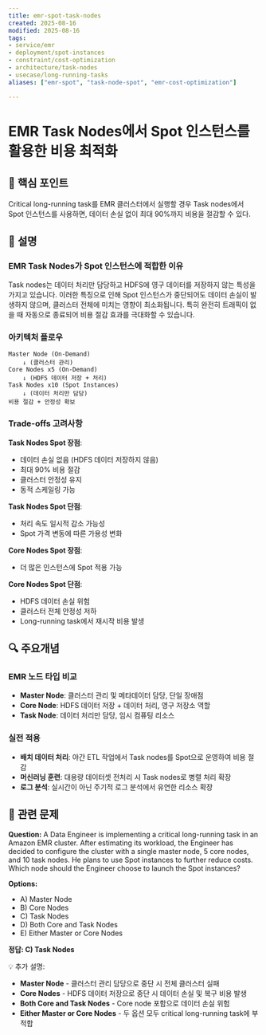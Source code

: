 ```yaml
---
title: emr-spot-task-nodes
created: 2025-08-16
modified: 2025-08-16
tags:
- service/emr
- deployment/spot-instances
- constraint/cost-optimization
- architecture/task-nodes
- usecase/long-running-tasks
aliases: ["emr-spot", "task-node-spot", "emr-cost-optimization"]

---
```


# EMR Task Nodes에서 Spot 인스턴스를 활용한 비용 최적화

## 🎯 핵심 포인트

Critical long-running task를 EMR 클러스터에서 실행할 경우 Task nodes에서 Spot 인스턴스를 사용하면, 데이터 손실 없이 최대 90%까지 비용을 절감할 수 있다.

## 📝 설명

### EMR Task Nodes가 Spot 인스턴스에 적합한 이유

Task nodes는 데이터 처리만 담당하고 HDFS에 영구 데이터를 저장하지 않는 특성을 가지고 있습니다. 이러한 특징으로 인해 Spot 인스턴스가 중단되어도 데이터 손실이 발생하지 않으며, 클러스터 전체에 미치는 영향이 최소화됩니다. 특히 완전히 트래픽이 없을 때 자동으로 종료되어 비용 절감 효과를 극대화할 수 있습니다.

### 아키텍처 플로우

```
Master Node (On-Demand)
    ↓ (클러스터 관리)
Core Nodes x5 (On-Demand)
    ↓ (HDFS 데이터 저장 + 처리)
Task Nodes x10 (Spot Instances)
    ↓ (데이터 처리만 담당)
비용 절감 + 안정성 확보
```

### Trade-offs 고려사항

**Task Nodes Spot 장점**:
- 데이터 손실 없음 (HDFS 데이터 저장하지 않음)
- 최대 90% 비용 절감
- 클러스터 안정성 유지
- 동적 스케일링 가능

**Task Nodes Spot 단점**:
- 처리 속도 일시적 감소 가능성
- Spot 가격 변동에 따른 가용성 변화

**Core Nodes Spot 장점**:
- 더 많은 인스턴스에 Spot 적용 가능

**Core Nodes Spot 단점**:
- HDFS 데이터 손실 위험
- 클러스터 전체 안정성 저하
- Long-running task에서 재시작 비용 발생

## 🔍 주요개념

### EMR 노드 타입 비교

- **Master Node**: 클러스터 관리 및 메타데이터 담당, 단일 장애점
- **Core Node**: HDFS 데이터 저장 + 데이터 처리, 영구 저장소 역할  
- **Task Node**: 데이터 처리만 담당, 임시 컴퓨팅 리소스

### 실전 적용

- **배치 데이터 처리**: 야간 ETL 작업에서 Task nodes를 Spot으로 운영하여 비용 절감
- **머신러닝 훈련**: 대용량 데이터셋 전처리 시 Task nodes로 병렬 처리 확장
- **로그 분석**: 실시간이 아닌 주기적 로그 분석에서 유연한 리소스 확장

## 📝 관련 문제

**Question:** A Data Engineer is implementing a critical long-running task in an Amazon EMR cluster. After estimating its workload, the Engineer has decided to configure the cluster with a single master node, 5 core nodes, and 10 task nodes. He plans to use Spot instances to further reduce costs. Which node should the Engineer choose to launch the Spot instances?

**Options:**

- A) Master Node
- B) Core Nodes  
- C) Task Nodes
- D) Both Core and Task Nodes
- E) Either Master or Core Nodes

**정답: C) Task Nodes**

💡 추가 설명:

- **Master Node** - 클러스터 관리 담당으로 중단 시 전체 클러스터 실패
- **Core Nodes** - HDFS 데이터 저장으로 중단 시 데이터 손실 및 복구 비용 발생  
- **Both Core and Task Nodes** - Core node 포함으로 데이터 손실 위험
- **Either Master or Core Nodes** - 두 옵션 모두 critical long-running task에 부적합